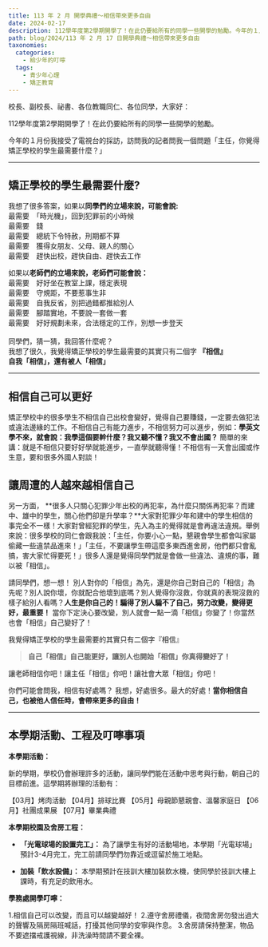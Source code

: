 ```yaml
---
title: 113 年 2 月 開學典禮～相信帶來更多自由
date: 2024-02-17
description: 112學年度第2學期開學了！在此仍要給所有的同學一些開學的勉勵。今年的１月份我接受了某家電視台的採訪，訪問我的記者問我一個問題「主任，你覺得矯正學校的學生最需要什麼？」
path: blog/2024/113 年 2 月 17 日開學典禮～相信帶來更多自由
taxonomies:
  categories: 
    - 給少年的叮嚀
  tags: 
    - 青少年心理
    - 矯正教育
---
```

校長、副校長、祕書、各位教職同仁、各位同學，大家好：

112學年度第2學期開學了！在此仍要給所有的同學一些開學的勉勵。

今年的１月份我接受了電視台的採訪，訪問我的記者問我一個問題「主任，你覺得矯正學校的學生最需要什麼？」

<!-- more -->
---
## **矯正學校的學生最需要什麼?**

我想了很多答案，如果以**同學們的立場來說，可能會說:**<br>
最需要　「時光機」，回到犯罪前的小時候<br>
最需要　錢<br>
最需要　總統下令特赦，刑期都不算<br>
最需要　獲得女朋友、父母、親人的關心<br>
最需要　趕快出校，趕快自由、趕快去工作<br>

如果以**老師們的立場來說，老師們可能會說：**<br>
最需要　好好坐在教室上課，穩定表現<br>
最需要　守規距，不要惹事生非<br>
最需要　自我反省，別把過錯都推給別人<br>
最需要　腳踏實地，不要說一套做一套<br>
最需要　好好規劃未來，合法穩定的工作，別想一步登天<br>
<br>
同學們，猜一猜，我回答什麼呢？<br>
我想了很久，我覺得矯正學校的學生最需要的其實只有二個字 **『相信』**  <br>
**自我「相信」，還有被人「相信」**<br>

---
## **相信自己可以更好**

矯正學校中的很多學生不相信自己出校會變好，覺得自己要賺錢，一定要去做犯法或違法邊緣的工作。不相信自己有能力進步，不相信努力可以進步，例如：**學英文學不來，就會說：我學這個要幹什麼？我又聽不懂？我又不會出國？** 簡單的來講：就是不相信只要好好學就能進步，一直學就聽得懂！不相信有一天會出國或作生意，要和很多外國人對談！

## **讓周遭的人越來越相信自己**

另一方面， **很多人只關心犯罪少年出校的再犯率，為什麼只關係再犯率？而建中、雄中的學生，關心他們卻是升學率？**大家對犯罪少年和建中的學生相信的事完全不一樣！大家對曾經犯罪的學生，先入為主的覺得就是會再違法違規。舉例來說：很多學校的同仁會跟我說：「主任，你要小心一點，懇親會學生都會叫家屬偷藏一些違禁品進來！」「主任，不要讓學生帶這麼多東西進舍房，他們都只會亂搞，害大家忙得要死！」很多人還是覺得同學們就是會做一些違法、違規的事，難以被「相信」。

請同學們，想一想！
別人對你的「相信」為先，還是你自己對自己的「相信」為先呢？別人說你壞，你就配合他壞到底嗎？別人覺得你沒救，你就真的表現沒救的樣子給別人看嗎？**人生是你自己的！騙得了別人騙不了自己，努力改變，變得更好，最重要！** 當你下定決心要改變，別人就會一點一滴「相信」你變了！你當然也會「相信」自己變好了！

我覺得矯正學校的學生最需要的其實只有二個字『相信』
> **自己「相信」自己能更好，讓別人也開始「相信」你真得變好了！
> <br><div align="center">**</div>

讓老師相信你吧！讓主任「相信」你吧！讓社會大眾「相信」你吧！

你們可能會問我，相信有好處嗎？
我想，好處很多。最大的好處！**當你相信自己，也被他人信任時，會帶來更多的自由！**

---
## **本學期活動、工程及叮嚀事項**

**本學期活動：**

新的學期，學校仍會辦理許多的活動，讓同學們能在活動中思考與行動，朝自己的目標前進。這學期將辦理的活動有：

【03月】烤肉活動
【04月】排球比賽
【05月】母親節懇親會、溫馨家庭日
【06月】社團成果展
【07月】畢業典禮

**本學期校園及舍房工程：**

- **「光電球場的設置完工」：** 為了讓學生有好的活動場地，本學期「光電球場」預計3-4月完工，完工前請同學們勿靠近或逗留於施工地點。

- **加裝「飲水設備」：** 本學期預計在技訓大樓加裝飲水機，使同學於技訓大樓上課時，有充足的飲用水。

**學務處開學叮嚀：**

1.相信自己可以改變，而且可以越變越好！
2.遵守舍房禮儀，夜間舍房勿發出過大的聲響及隔房隔班喊話，打擾其他同學的安寧與作息。
3.舍房請保持整潔，物品不要遮擋戒護視線，非洗澡時間請不要全裸。
